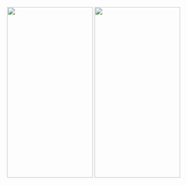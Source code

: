 <img src="https://github.com/user-attachments/assets/07c6d05d-7ceb-4d19-965e-ceeeb65f0808" width="200" height="400">
<img src="https://github.com/user-attachments/assets/ebc85a63-0f1c-42e7-aaeb-917951c8028/" width="200" height="400">



